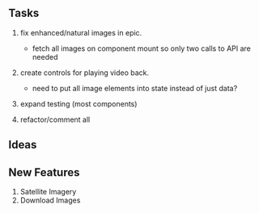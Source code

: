 ## Tasks

1.  fix enhanced/natural images in epic.

    - fetch all images on component mount so only two calls to API are needed

2.  create controls for playing video back.

    - need to put all image elements into state instead of just data?

3.  expand testing (most components)

4.  refactor/comment all

## Ideas

## New Features

1. Satellite Imagery
2. Download Images
